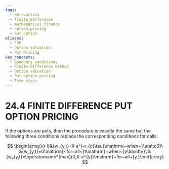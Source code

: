 ```yaml
---
tags:
  - derivatives
  - finite_difference
  - mathematical_finance
  - option_pricing
  - put_option
aliases:
  - FDP
  - Option Valuation
  - Put Pricing
key_concepts:
  - Boundary conditions
  - Finite difference method
  - Option valuation
  - Put option pricing
  - Time steps
---
```


# 24.4 FINITE DIFFERENCE PUT OPTION PRICING

If the options are puts, then the procedure is exactly the same but the following three conditions replace the corresponding conditions for calls:

$$
\begin{array}{r l}&{w_{y,t}=X e^{-r_{c}\tau}\mathrm{~when~}\eta\to0}\ &{w_{y,t}=0\mathrm{~for~all~}t\mathrm{~when~}y\to\infty}\ &{w_{y,t}=\operatorname*{max}(0,X-e^{y})\mathrm{~for~all~}y.}\end{array}
$$
